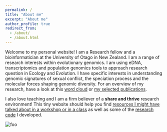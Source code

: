 ```yaml
---
permalink: /
title: "About me"
excerpt: "About me"
author_profile: true
redirect_from: 
  - /about/
  - /about.html
---
```


Welcome to my personal website! I am a Research fellow and a bioinformatician at the University of Otago in New Zealand. I am a range of research interests within evolutionary genomics. I am using eDNA, transcriptomics and population genomics tools to approach research question in Ecology and Evolution. I have specific interests in understanding genomic signatures of sexual conflict, the speciation process and the molecular forces shaping genomic diversity. For an overview of my research, have a look at this [word cloud](https://ldutoit.github.io/publications#word-cloud) or [my selected publications](https://ldutoit.github.io/publications#selected-publications).

I also love teaching and I am a firm believer of a **share and thrive**  research environment! This tiny website should help you find [resources I might have talked about in a workshop or in a class](https://ldutoit.github.io/teaching/) as well as some of the [research code](https://ldutoit.github.io/code/) I developed. 

<html class="gr__ldutoit_github_io"><head></head><body data-gr-c-s-loaded="true">
    <img src="../collage_home.png" alt="foo">

</body></html>

